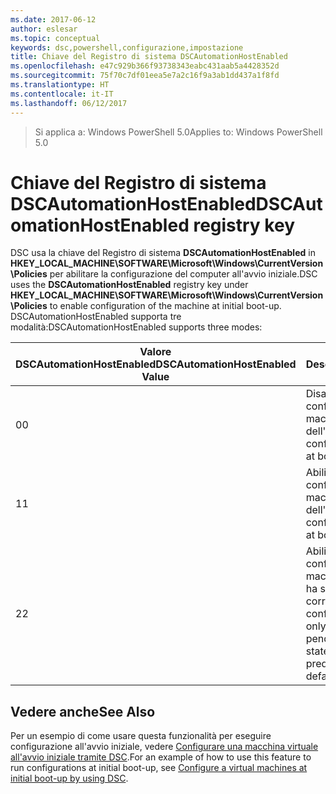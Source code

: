 ```yaml
---
ms.date: 2017-06-12
author: eslesar
ms.topic: conceptual
keywords: dsc,powershell,configurazione,impostazione
title: Chiave del Registro di sistema DSCAutomationHostEnabled
ms.openlocfilehash: e47c929b366f93738343eabc431aab5a4428352d
ms.sourcegitcommit: 75f70c7df01eea5e7a2c16f9a3ab1dd437a1f8fd
ms.translationtype: HT
ms.contentlocale: it-IT
ms.lasthandoff: 06/12/2017
---
```

><span data-ttu-id="90799-103">Si applica a: Windows PowerShell 5.0</span><span class="sxs-lookup"><span data-stu-id="90799-103">Applies to: Windows PowerShell 5.0</span></span>

# <a name="dscautomationhostenabled-registry-key"></a><span data-ttu-id="90799-104">Chiave del Registro di sistema DSCAutomationHostEnabled</span><span class="sxs-lookup"><span data-stu-id="90799-104">DSCAutomationHostEnabled registry key</span></span>

<span data-ttu-id="90799-105">DSC usa la chiave del Registro di sistema **DSCAutomationHostEnabled** in **HKEY_LOCAL_MACHINE\SOFTWARE\Microsoft\Windows\CurrentVersion\Policies** per abilitare la configurazione del computer all'avvio iniziale.</span><span class="sxs-lookup"><span data-stu-id="90799-105">DSC uses the **DSCAutomationHostEnabled** registry key under **HKEY_LOCAL_MACHINE\SOFTWARE\Microsoft\Windows\CurrentVersion\Policies** to enable configuration of the machine at initial boot-up.</span></span>
<span data-ttu-id="90799-106">DSCAutomationHostEnabled supporta tre modalità:</span><span class="sxs-lookup"><span data-stu-id="90799-106">DSCAutomationHostEnabled supports three modes:</span></span>

|  <span data-ttu-id="90799-107">Valore DSCAutomationHostEnabled</span><span class="sxs-lookup"><span data-stu-id="90799-107">DSCAutomationHostEnabled Value</span></span>  |  <span data-ttu-id="90799-108">Descrizione</span><span class="sxs-lookup"><span data-stu-id="90799-108">Description</span></span>   | 
|---|---| 
<span data-ttu-id="90799-109">0</span><span class="sxs-lookup"><span data-stu-id="90799-109">0</span></span> | <span data-ttu-id="90799-110">Disabilitazione della configurazione della macchina al momento dell'avvio.</span><span class="sxs-lookup"><span data-stu-id="90799-110">Disable configuring the machine at boot-up.</span></span> |
<span data-ttu-id="90799-111">1</span><span class="sxs-lookup"><span data-stu-id="90799-111">1</span></span> | <span data-ttu-id="90799-112">Abilitazione della configurazione della macchina al momento dell'avvio.</span><span class="sxs-lookup"><span data-stu-id="90799-112">Enable configuring the machine at boot-up.</span></span> |
<span data-ttu-id="90799-113">2</span><span class="sxs-lookup"><span data-stu-id="90799-113">2</span></span> | <span data-ttu-id="90799-114">Abilitazione della configurazione della macchina solo se DSC ha stato in sospeso o corrente.</span><span class="sxs-lookup"><span data-stu-id="90799-114">Enable configuring the machine only if DSC is in pending or current state.</span></span> <span data-ttu-id="90799-115">Questo è il valore predefinito.</span><span class="sxs-lookup"><span data-stu-id="90799-115">This is the default value.</span></span> |

## <a name="see-also"></a><span data-ttu-id="90799-116">Vedere anche</span><span class="sxs-lookup"><span data-stu-id="90799-116">See Also</span></span>

<span data-ttu-id="90799-117">Per un esempio di come usare questa funzionalità per eseguire configurazione all'avvio iniziale, vedere [Configurare una macchina virtuale all'avvio iniziale tramite DSC](bootstrapDsc.md).</span><span class="sxs-lookup"><span data-stu-id="90799-117">For an example of how to use this feature to run configurations at initial boot-up, see [Configure a virtual machines at initial boot-up by using DSC](bootstrapDsc.md).</span></span>


